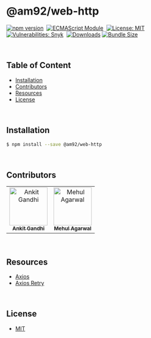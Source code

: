 # @am92/web-http

[![npm version](https://img.shields.io/npm/v/@am92/web-http?style=for-the-badge)](https://www.npmjs.com/package/@am92/web-http)&nbsp;
[![ECMAScript Module](https://img.shields.io/badge/ECMAScript-Module%20Only-red?style=for-the-badge)](https://nodejs.org/api/esm.html)&nbsp;
[![License: MIT](https://img.shields.io/npm/l/@am92/web-http?color=yellow&style=for-the-badge)](https://opensource.org/licenses/MIT)&nbsp;
[![Vulnerabilities: Snyk](https://img.shields.io/snyk/vulnerabilities/npm/@am92/web-http?style=for-the-badge)](https://security.snyk.io/package/npm/@am92%2Fweb-http)&nbsp;
[![Downloads](https://img.shields.io/npm/dy/@am92/web-http?style=for-the-badge)](https://npm-stat.com/charts.html?package=%40m92%2Fweb-http)
[![Bundle Size](https://img.shields.io/bundlephobia/minzip/@am92/web-http?style=for-the-badge)](https://bundlephobia.com/package/@am92/web-http)

<br />

## Table of Content
- [Installation](#installation)
- [Contributors](#contributors)
- [Resources](#resources)
- [License](#license)

<br />

## Installation
```bash
$ npm install --save @am92/web-http
```
<br />

## Contributors
<table>
  <tbody>
    <tr>
      <td align="center">
        <a href='https://github.com/ankitgandhi452'>
          <img src="https://avatars.githubusercontent.com/u/8692027?s=400&v=4" width="100px;" alt="Ankit Gandhi"/>
          <br />
          <sub><b>Ankit Gandhi</b></sub>
        </a>
      </td>
      <td align="center">
        <a href='https://github.com/agarwalmehul'>
          <img src="https://avatars.githubusercontent.com/u/8692023?s=400&v=4" width="100px;" alt="Mehul Agarwal"/>
          <br />
          <sub><b>Mehul Agarwal</b></sub>
        </a>
      </td>
    </tr>
  </tbody>
</table>

<br />

## Resources
* [Axios](https://www.npmjs.com/package/axios)
* [Axios Retry](https://www.npmjs.com/package/axios-retry)

<br />

## License
* [MIT](https://opensource.org/licenses/MIT)


<br />
<br />
